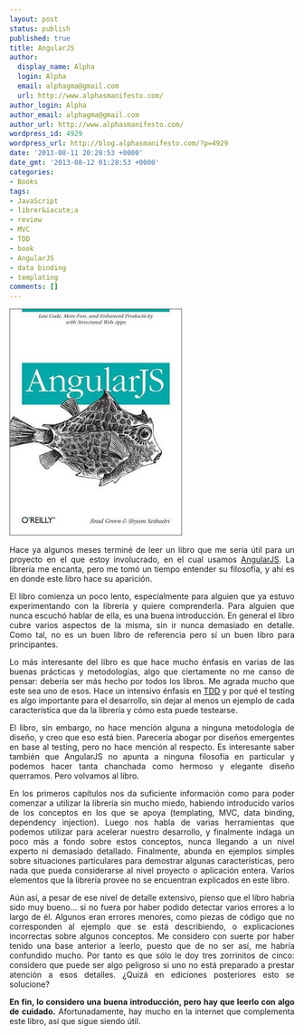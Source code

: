 ```yaml
---
layout: post
status: publish
published: true
title: AngularJS
author:
  display_name: Alpha
  login: Alpha
  email: alphagma@gmail.com
  url: http://www.alphasmanifesto.com/
author_login: Alpha
author_email: alphagma@gmail.com
author_url: http://www.alphasmanifesto.com/
wordpress_id: 4929
wordpress_url: http://blog.alphasmanifesto.com/?p=4929
date: '2013-08-11 20:28:53 +0000'
date_gmt: '2013-08-12 01:28:53 +0000'
categories:
- Books
tags:
- JavaScript
- librer&iacute;a
- review
- MVC
- TDD
- book
- AngularJS
- data binding
- templating
comments: []
---
```


![](/assets/angularjs.jpg)

<p style="text-align: justify;">Hace ya algunos meses termin&eacute; de leer un libro que me ser&iacute;a &uacute;til para un proyecto en el que estoy involucrado, en el cual usamos <a href="angularjs.org">AngularJS</a>. La librer&iacute;a me encanta, pero me tom&oacute; un tiempo entender su filosof&iacute;a, y ah&iacute; es en donde este libro hace su aparici&oacute;n.</p>
<p><!--more--></p>
<p style="text-align: justify;">El libro comienza un poco lento, especialmente para alguien que ya estuvo experimentando con la librer&iacute;a y quiere comprenderla. Para alguien que nunca escuch&oacute; hablar de ella, es una buena introducci&oacute;n. En general el libro cubre varios aspectos de la misma, sin ir nunca demasiado en detalle. Como tal, no es un buen libro de referencia pero s&iacute; un buen libro para principantes.</p>
<p style="text-align: justify;">Lo m&aacute;s interesante del libro es que hace mucho &eacute;nfasis en varias de las buenas pr&aacute;cticas y metodolog&iacute;as, algo que ciertamente no me canso de pensar: deber&iacute;a ser m&aacute;s hecho por todos los libros. Me agrada mucho que este sea uno de esos. Hace un intensivo &eacute;nfasis en <a href="http://en.wikipedia.org/wiki/Test-driven_development">TDD</a> y por qu&eacute; el testing es algo importante para el desarrollo, sin dejar al menos un ejemplo de cada caracter&iacute;stica que da la librer&iacute;a y c&oacute;mo esta puede testearse.</p>
<p style="text-align: justify;">El libro, sin embargo, no hace menci&oacute;n alguna a ninguna metodolog&iacute;a de dise&ntilde;o, y creo que eso est&aacute; bien. Parecer&iacute;a abogar por dise&ntilde;os emergentes en base al testing, pero no hace menci&oacute;n al respecto. Es interesante saber tambi&eacute;n que AngularJS no apunta a ninguna filosof&iacute;a en particular y podemos hacer tanta chanchada como hermoso y elegante dise&ntilde;o querramos. Pero volvamos al libro.</p>
<p style="text-align: justify;">En los primeros cap&iacute;tulos nos da suficiente informaci&oacute;n como para poder comenzar a utilizar la librer&iacute;a sin mucho miedo, habiendo introducido varios de los conceptos en los que se apoya (templating, MVC, data binding, dependency injection). Luego nos habla de varias herramientas que podemos utilizar para acelerar nuestro desarrollo, y finalmente indaga un poco m&aacute;s a fondo sobre estos conceptos, nunca llegando a un nivel experto ni demasiado detallado. Finalmente, abunda en ejemplos simples sobre situaciones particulares para demostrar algunas caracter&iacute;sticas, pero nada que pueda considerarse al nivel proyecto o aplicaci&oacute;n entera. Varios elementos que la librer&iacute;a provee no se encuentran explicados en este libro.</p>
<p style="text-align: justify;">A&uacute;n as&iacute;, a pesar de ese nivel de detalle extensivo, pienso que el libro habr&iacute;a sido muy bueno... si no fuera por haber podido detectar varios errores a lo largo de &eacute;l. Algunos eran errores menores, como piezas de c&oacute;digo que no corresponden al ejemplo que se est&aacute; describiendo, o explicaciones incorrectas sobre algunos conceptos. Me considero con suerte por haber tenido una base anterior a leerlo, puesto que de no ser as&iacute;, me habr&iacute;a confundido mucho. Por tanto es que s&oacute;lo le doy tres zorrinitos de cinco: considero que puede ser algo peligroso si uno no est&aacute; preparado a prestar atenci&oacute;n a esos detalles. &iquest;Quiz&aacute; en ediciones posteriores esto se solucione?</p>
<p style="text-align: justify;"><strong>En fin, lo considero una buena introducci&oacute;n, pero hay que leerlo con algo de cuidado.</strong> Afortunadamente, hay mucho en la internet que complementa este libro, as&iacute; que sigue siendo &uacute;til.</p>
